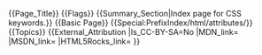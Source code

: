 {{Page_Title}}
{{Flags}}
{{Summary_Section|Index page for CSS keywords.}}
{{Basic Page}}
{{Special:PrefixIndex/html/attributes/}}
{{Topics}}
{{External_Attribution
|Is_CC-BY-SA=No
|MDN_link=
|MSDN_link=
|HTML5Rocks_link=
}}